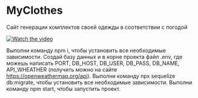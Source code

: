 # MyClothes
Сайт генерации комплектов своей одежды в соответствии с погодой

[![Watch the video](https://i9.ytimg.com/vi/hmiSTrb3XkE/mq1.jpg?sqp=COTcrowG&rs=AOn4CLDTz_-SirHrlavtpqdzjhf-4ba_7Q)](https://youtu.be/hmiSTrb3XkE)

Выполни команду npm i, чтобы установить все необходимые зависимости.
Создай базу данных и в корне проекта файл .env, где можешь написать PORT, DB_HOST, DB_USER, DB_PASS, DB_NAME, API_WHEATHER (получить можно на сайте https://openweathermap.org/api).
Выполни команду npx sequelize db:migrate, чтобы установить все необходимые зависимости.
Выполни команду npm start, чтобы запустить проект.
